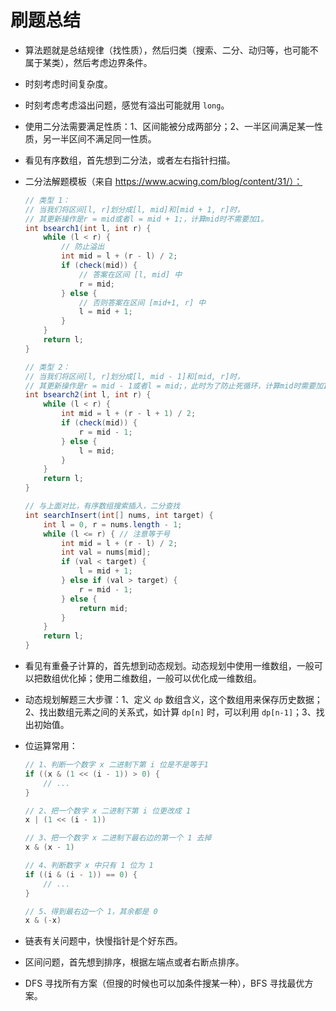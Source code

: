 # 刷题总结

- 算法题就是总结规律（找性质），然后归类（搜索、二分、动归等，也可能不属于某类），然后考虑边界条件。

- 时刻考虑时间复杂度。

- 时刻考虑考虑溢出问题，感觉有溢出可能就用 `long`。

- 使用二分法需要满足性质：1、区间能被分成两部分；2、一半区间满足某一性质，另一半区间不满足同一性质。

- 看见有序数组，首先想到二分法，或者左右指针扫描。

- 二分法解题模板（来自 https://www.acwing.com/blog/content/31/）：

  ```java
  // 类型 1：
  // 当我们将区间[l, r]划分成[l, mid]和[mid + 1, r]时，
  // 其更新操作是r = mid或者l = mid + 1;，计算mid时不需要加1。
  int bsearch1(int l, int r) {
      while (l < r) {
          // 防止溢出
          int mid = l + (r - l) / 2;
          if (check(mid)) {
              // 答案在区间 [l, mid] 中
              r = mid;
          } else {
              // 否则答案在区间 [mid+1, r] 中
              l = mid + 1;
          }
      }
      return l;
  }
  
  // 类型 2：
  // 当我们将区间[l, r]划分成[l, mid - 1]和[mid, r]时，
  // 其更新操作是r = mid - 1或者l = mid;，此时为了防止死循环，计算mid时需要加1。
  int bsearch2(int l, int r) {
      while (l < r) {
          int mid = l + (r - l + 1) / 2;
          if (check(mid)) {
              r = mid - 1;
          } else {
              l = mid;
          }
      }
      return l;
  }
  
  // 与上面对比，有序数组搜索插入，二分查找
  int searchInsert(int[] nums, int target) {
      int l = 0, r = nums.length - 1;
      while (l <= r) { // 注意等于号
          int mid = l + (r - l) / 2;
          int val = nums[mid];
          if (val < target) {
              l = mid + 1;
          } else if (val > target) {
              r = mid - 1;
          } else {
              return mid;
          }
      }
      return l;
  }
  ```

- 看见有重叠子计算的，首先想到动态规划。动态规划中使用一维数组，一般可以把数组优化掉；使用二维数组，一般可以优化成一维数组。 

- 动态规划解题三大步骤：1、定义 `dp` 数组含义，这个数组用来保存历史数据；2、找出数组元素之间的关系式，如计算 `dp[n]` 时，可以利用 `dp[n-1]`；3、找出初始值。 

- 位运算常用：

  ```java
  // 1、判断一个数字 x 二进制下第 i 位是不是等于1
  if ((x & (1 << (i - 1)) > 0) {
      // ...
  }
  
  // 2、把一个数字 x 二进制下第 i 位更改成 1
  x | (1 << (i - 1))
  
  // 3、把一个数字 x 二进制下最右边的第一个 1 去掉
  x & (x - 1)

  // 4、判断数字 x 中只有 1 位为 1
  if ((i & (i - 1)) == 0) {
      // ...
  }

  // 5、得到最右边一个 1，其余都是 0
  x & (-x)
  ```
  
- 链表有关问题中，快慢指针是个好东西。

- 区间问题，首先想到排序，根据左端点或者右断点排序。

- DFS 寻找所有方案（但搜的时候也可以加条件搜某一种），BFS 寻找最优方案。